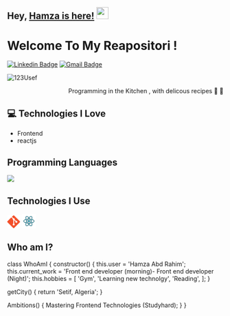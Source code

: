 ## Hey, [Hamza is here!](https://abdrahim.netlify.app/)  <img src="https://media.giphy.com/media/hvRJCLFzcasrR4ia7z/giphy.gif" width="28px" height="28px">

<h1>Welcome To My Reapositori ! </h1> 


[![Linkedin Badge](https://img.shields.io/badge/-Yousif%20Mohamed-blue?style=flat-square&logo=Linkedin&logoColor=white&link=https://www.linkedin.com/in/youssif-mohamed-450795157/)](https://www.linkedin.com/in/hamza-abd-rahim-42bb93267/) [![Gmail Badge](https://img.shields.io/badge/-hamza-m836-c14438?style=flat-square&logo=Gmail&logoColor=white&link=mailto:essh4014@gmail.com)](essh4014@gmail.com)
<p align="left"> <img src="https://komarev.com/ghpvc/?username=123usef" alt="123Usef" /> </p>

<div style="text-align: right">Programming in the Kitchen , with delicous recipes 🤩 🥳 </div>

## :computer: Technologies I Love
* Frontend 
* reactjs



## Programming Languages
  <img src = 'https://github.com/123usef/123usef/blob/main/images/javascript' width='30'/>
 
 ## Technologies I Use
  <img src = 'https://github.com/123usef/123usef/blob/main/images/git.svg' width='30'/>  <img src = 'https://github.com/123usef/123usef/blob/main/images/react.svg' width='33'/>
 
 ## Who am I?
class WhoAmI {
  constructor() {
    this.user = 'Hamza Abd Rahim';
    this.current_work = 'Front end developer (morning)- Front end developer (Night)';
    this.hobbies = [
      'Gym',
      'Learning new technolgy',
      'Reading',
    ];
  }
  
  getCity() {
    return 'Setif, Algeria';
  }
  
  Ambitions() {
    Mastering Frontend Technologies (Studyhard);
      }
}
 ```
